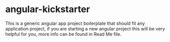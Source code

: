 # angular-kickstarter
This is a generic angular app project boilerplate that should fit any application project, if you are starting a new angular project this will be very helpful for you, more info can be found in Read Me file.
